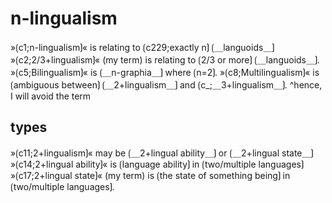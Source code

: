 # n-lingualism

»⟮c1;n-lingualism⟯« is relating to ⟮c229;exactly n⟯ ⟮＿languoids＿⟯
»⟮c2;2/3+lingualism⟯« (my term) is relating to ⟮2/3 or more⟯ ⟮＿languoids＿⟯.
»⟮c5;Bilingualism⟯« is ⟮＿n-graphia＿⟯ where ⟮n=2⟯.
»⟮c8;Multilingualism⟯« is ⟮ambiguous between⟯ ⟮＿2+lingualism＿⟯ and ⟮c_;＿3+lingualism＿⟯.
^hence, I will avoid the term

## types

»⟮c11;2+lingualism⟯« may be ⟮＿2+lingual ability＿⟯ or ⟮＿2+lingual state＿⟯
»⟮c14;2+lingual ability⟯« is ⟮language ability⟯ in ⟮two/multiple languages⟯
»⟮c17;2+lingual state⟯« (my term) is ⟮the state of something being⟯ in ⟮two/multiple languages⟯.